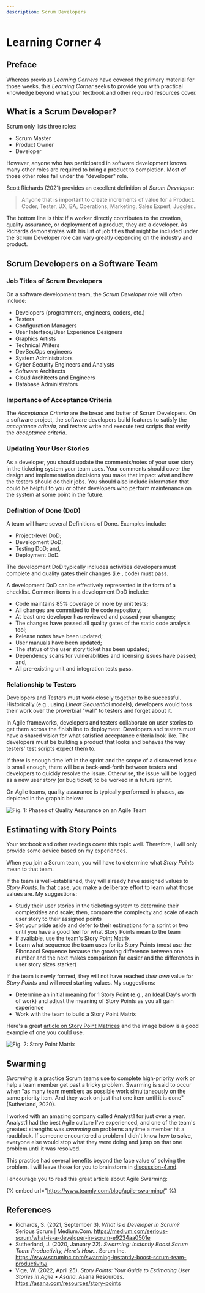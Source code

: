 ```yaml
---
description: Scrum Developers
---
```


# Learning Corner 4

## Preface

Whereas previous _Learning Corners_ have covered the primary material for those weeks, this _Learning Corner_ seeks to provide you with practical knowledge beyond what your textbook and other required resources cover.

## What is a Scrum Developer?

Scrum only lists three roles:

* Scrum Master
* Product Owner
* Developer

However, anyone who has participated in software development knows many other roles are required to bring a product to completion. Most of those other roles fall under the "developer" role.

Scott Richards (2021) provides an excellent definition of _Scrum Developer_:

> Anyone that is important to create increments of value for a Product. Coder, Tester, UX, BA, Operations, Marketing, Sales Expert, Juggler...

The bottom line is this: if a worker directly contributes to the creation, quality assurance, or deployment of a product, they are a developer. As Richards demonstrates with his list of job titles that might be included under the Scrum Developer role can vary greatly depending on the industry and product.

## Scrum Developers on a Software Team

### Job Titles of Scrum Developers

On a software development team, the _Scrum Developer_ role will often include:

* Developers (programmers, engineers, coders, etc.)
* Testers
* Configuration Managers
* User Interface/User Experience Designers
* Graphics Artists
* Technical Writers
* DevSecOps engineers
* System Administrators
* Cyber Security Engineers and Analysts
* Software Architects
* Cloud Architects and Engineers
* Database Administrators

### Importance of Acceptance Criteria

The _Acceptance Criteria_ are the bread and butter of Scrum Developers. On a software project, the software developers build features to satisfy the _acceptance criteria,_ and _testers_ write and execute test scripts that verify the _acceptance criteria_.&#x20;

### Updating Your User Stories

As a developer, you should update the comments/notes of your user story in the ticketing system your team uses. Your comments should cover the design and implementation decisions you make that impact what and how the testers should do their jobs. You should also include information that could be helpful to you or other developers who perform maintenance on the system at some point in the future.

### Definition of Done (DoD)

A team will have several Definitions of Done. Examples include:

* Project-level DoD;
* Development DoD;
* Testing DoD; and,
* Deployment DoD.

The development DoD typically includes activities developers must complete and quality gates their changes (i.e., code) must pass.&#x20;

A development DoD can be effectively represented in the form of a checklist. Common items in a development DoD include:

* Code maintains 85% coverage or more by unit tests;
* All changes are committed to the code repository;
* At least one developer has reviewed and passed your changes;
* The changes have passed all quality gates of the static code analysis tool;
* Release notes have been updated;
* User manuals have been updated;
* The status of the user story ticket has been updated;
* Dependency scans for vulnerabilities and licensing issues have passed; and,
* All pre-existing unit and integration tests pass.

### Relationship to Testers

Developers and Testers must work closely together to be successful. Historically (e.g., using _Linear Sequential_ models), developers would toss their work over the proverbial "wall" to testers and forget about it.

In Agile frameworks, developers and testers collaborate on user stories to get them across the finish line to deployment. Developers and testers must have a shared vision for what satisfied acceptance criteria look like. The developers must be building a product that looks and behaves the way testers' test scripts expect them to.

If there is enough time left in the sprint and the scope of a discovered issue is small enough, there will be a back-and-forth between testers and developers to quickly resolve the issue. Otherwise, the issue will be logged as a new user story (or bug ticket) to be worked in a future sprint.

On Agile teams, quality assurance is typically performed in phases, as depicted in the graphic below:

![Fig. 1: Phases of Quality Assurance on an Agile Team](<../.gitbook/assets/image (2) (1).png>)

## Estimating with Story Points

Your textbook and other readings cover this topic well. Therefore, I will only provide some advice based on my experiences.

When you join a Scrum team, you will have to determine what _Story Points_ mean to that team.&#x20;

If the team is well-established, they will already have assigned values to _Story Points_. In that case, you make a deliberate effort to learn what those values are. My suggestions:

* Study their user stories in the ticketing system to determine their complexities and scale; then, compare the complexity and scale of each user story to their assigned points
* Set your pride aside and defer to their estimations for a sprint or two until you have a good feel for what Story Points mean to the team
* If available, use the team's Story Point Matrix
* Learn what sequence the team uses for its Story Points (most use the Fibonacci Sequence because the growing difference between one number and the next makes comparison far easier and the differences in user story sizes starker)

If the team is newly formed, they will not have reached _their own_ value for _Story Points_ and will need starting values. My suggestions:

* Determine an initial meaning for 1 Story Point (e.g., an Ideal Day's worth of work) and adjust the meaning of Story Points as you all gain experience
* Work with the team to build a Story Point Matrix

Here's a great [article on Story Point Matrices](https://www.linkedin.com/pulse/cheat-sheet-story-point-sizing-neeraj-bachani/) and the image below is a good example of one you could use.

![Fig. 2: Story Point Matrix](<../.gitbook/assets/image (5) (1).png>)

## Swarming

_Swarming_ is a practice Scrum teams use to complete high-priority work or help a team member get past a tricky problem. Swarming is said to occur when "as many team members as possible work simultaneously on the same priority item. And they work on just that one item until it is done" (Sutherland, 2020).

I worked with an amazing company called Analyst1 for just over a year. Analyst1 had the best Agile culture I've experienced, and one of the team's greatest strengths was _swarming_ on problems anytime a member hit a roadblock. If someone encountered a problem I didn't know how to solve, everyone else would stop what they were doing and jump on that one problem until it was resolved.&#x20;

This practice had several benefits beyond the face value of solving the problem. I will leave those for you to brainstorm in [discussion-4.md](discussion-4.md "mention").

I encourage you to read this great article about Agile Swarming:

{% embed url="https://www.teamly.com/blog/agile-swarming/" %}

## References

* Richards, S. (2021, September 3). _What is a Developer in Scrum?_ Serious Scrum | Medium.Com. https://medium.com/serious-scrum/what-is-a-developer-in-scrum-e9234aa0501e
* Sutherland, J. (2020, January 22). _Swarming: Instantly Boost Scrum Team Productivity, Here’s How..._ Scrum Inc. https://www.scruminc.com/swarming-instantly-boost-scrum-team-productivity/
* Vige, W. (2022, April 25). _Story Points: Your Guide to Estimating User Stories in Agile • Asana_. Asana Resources. https://asana.com/resources/story-points
